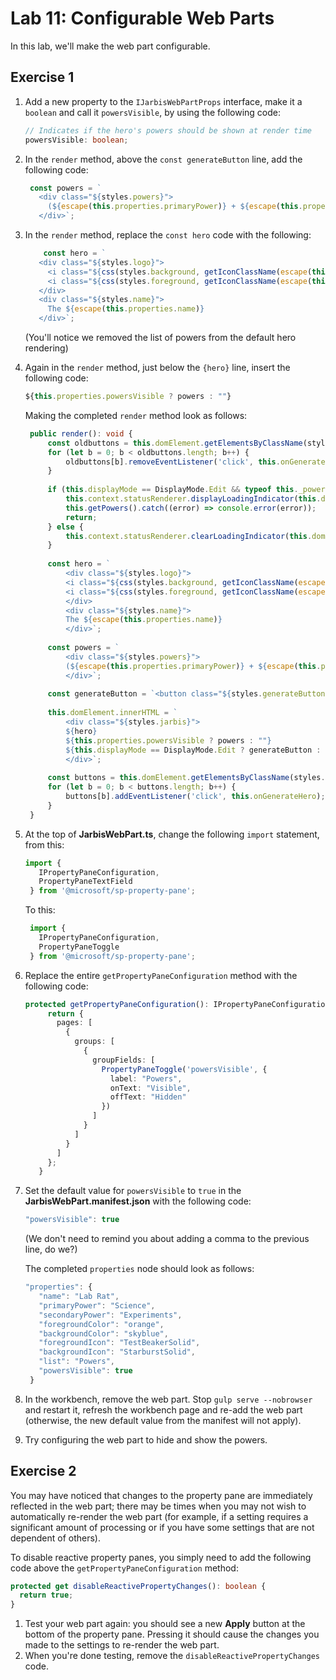 # Lab 11: Configurable Web Parts

In this lab, we'll make the web part configurable.

## Exercise 1

1. Add a new property to the `IJarbisWebPartProps` interface, make it a `boolean` and call it `powersVisible`, by using the following code:

   ```typescript
   // Indicates if the hero's powers should be shown at render time
   powersVisible: boolean;
   ```

1. In the `render` method, above the `const generateButton` line, add the following code:

   ```typescript
    const powers = `
      <div class="${styles.powers}">
        (${escape(this.properties.primaryPower)} + ${escape(this.properties.secondaryPower)})
      </div>`;
   ```

1. In the `render` method, replace the `const hero` code with the following:

   ```typescript
       const hero = `
      <div class="${styles.logo}">
        <i class="${css(styles.background, getIconClassName(escape(this.properties.backgroundIcon)))}" style="color:${escape(this.properties.backgroundColor)};"></i>
        <i class="${css(styles.foreground, getIconClassName(escape(this.properties.foregroundIcon)))}" style="color:${escape(this.properties.foregroundColor)};"></i>
      </div>
      <div class="${styles.name}">
        The ${escape(this.properties.name)}
      </div>`;
   ```

    (You'll notice we removed the list of powers from the default hero rendering)

1. Again in the `render` method, just below the `{hero}` line, insert the following code:

   ```typescript
   ${this.properties.powersVisible ? powers : ""}
   ```

   Making the completed `render` method look as follows:

   ```typescript
    public render(): void {
        const oldbuttons = this.domElement.getElementsByClassName(styles.generateButton);
        for (let b = 0; b < oldbuttons.length; b++) {
            oldbuttons[b].removeEventListener('click', this.onGenerateHero);
        }
    
        if (this.displayMode == DisplayMode.Edit && typeof this._powers == "undefined") {
            this.context.statusRenderer.displayLoadingIndicator(this.domElement, 'options');
            this.getPowers().catch((error) => console.error(error));
            return;
        } else {
            this.context.statusRenderer.clearLoadingIndicator(this.domElement);
        }
    
        const hero = `
            <div class="${styles.logo}">
            <i class="${css(styles.background, getIconClassName(escape(this.properties.backgroundIcon)))}" style="color:${escape(this.properties.backgroundColor)};"></i>
            <i class="${css(styles.foreground, getIconClassName(escape(this.properties.foregroundIcon)))}" style="color:${escape(this.properties.foregroundColor)};"></i>
            </div>
            <div class="${styles.name}">
            The ${escape(this.properties.name)}
            </div>`;
    
        const powers = `
            <div class="${styles.powers}">
            (${escape(this.properties.primaryPower)} + ${escape(this.properties.secondaryPower)})
            </div>`;
    
        const generateButton = `<button class="${styles.generateButton}">Generate</button>`;
    
        this.domElement.innerHTML = `
            <div class="${styles.jarbis}">
            ${hero}
            ${this.properties.powersVisible ? powers : ""}
            ${this.displayMode == DisplayMode.Edit ? generateButton : ""}
            </div>`;
    
        const buttons = this.domElement.getElementsByClassName(styles.generateButton);
        for (let b = 0; b < buttons.length; b++) {
            buttons[b].addEventListener('click', this.onGenerateHero);
        }
    }
   ```


1. At the top of **JarbisWebPart.ts**, change the following `import` statement, from this:

   ```typescript
   import {
      IPropertyPaneConfiguration,
      PropertyPaneTextField
    } from '@microsoft/sp-property-pane';
   ```

   To this:

   ```typescript
    import {
      IPropertyPaneConfiguration,
      PropertyPaneToggle
    } from '@microsoft/sp-property-pane';
   ```

1. Replace the entire `getPropertyPaneConfiguration` method with the following code:

   ```typescript
   protected getPropertyPaneConfiguration(): IPropertyPaneConfiguration {
        return {
          pages: [
            {
              groups: [
                {
                  groupFields: [
                    PropertyPaneToggle('powersVisible', {
                      label: "Powers",
                      onText: "Visible",
                      offText: "Hidden"
                    })
                  ]
                }
              ]
            }
          ]
        };
      }
   ```

1. Set the default value for `powersVisible` to `true` in the **JarbisWebPart.manifest.json** with the following code:

   ```typescript
   "powersVisible": true
   ```

   (We don't need to remind you about adding a comma to the previous line, do we?)

   The completed `properties` node should look as follows:

   ```typescript
   "properties": {
      "name": "Lab Rat",
      "primaryPower": "Science",
      "secondaryPower": "Experiments",
      "foregroundColor": "orange",
      "backgroundColor": "skyblue",
      "foregroundIcon": "TestBeakerSolid",
      "backgroundIcon": "StarburstSolid",
      "list": "Powers",
      "powersVisible": true
    }
   ```

1. In the workbench, remove the web part. Stop `gulp serve --nobrowser` and restart it, refresh the workbench page and re-add the web part (otherwise, the new default value from the manifest will not apply).
1. Try configuring the web part to hide and show the powers.

## Exercise 2

You may have noticed that changes to the property pane are immediately reflected in the web part; there may be times when you may not wish to automatically re-render the web part (for example, if a setting requires a significant amount of processing or if you have some settings that are not dependent of others).

To disable reactive property panes, you simply need to add the following code above the `getPropertyPaneConfiguration` method:

  ```typescript
  protected get disableReactivePropertyChanges(): boolean { 
    return true; 
  }
  ```

1. Test your web part again: you should see a new **Apply** button at the bottom of the property pane. Pressing it should cause the changes you made to the settings to re-render the web part.
1. When you're done testing, remove the `disableReactivePropertyChanges` code.
